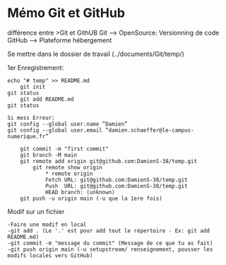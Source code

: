 # Mémo Git et GitHub
différence entre >Git et GithUB
    Git --> OpenSource: Versionning de code
    GitHub --> Plateforme hébergement

Se mettre dans le dossier de travail (../documents/Git/temp/)

1er Enregistrement:

    echo "# temp" >> README.md
        git init
    git status
        git add README.md
    git status
   
    Si mess Erreur:
    git config --global user.name ”Damien”
    git config --global user.email ”damien.schaeffer@le-campus-numerique.fr”
        
        git commit -m "first commit"
        git branch -M main
        git remote add origin git@github.com:DamienS-38/temp.git
            git remote show origin
                * remote origin
                Fetch URL: git@github.com:DamienS-38/temp.git
                Push  URL: git@github.com:DamienS-38/temp.git
                HEAD branch: (unknown)	
        git push -u origin main (-u que la 1ere fois)


Modif sur un fichier

    -Faire une modif en local
    -git add . (Le '.' est pour add tout le répertoire - Ex: git add README.md)
    -git commit -m "message du commit" (Message de ce que tu as fait)
    -git push origin main (-u setupstream/ renseignement, pousser les modifs locales vers GitHub)

